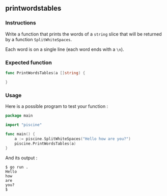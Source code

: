 ## printwordstables

### Instructions

Write a function that prints the words of a `string` slice that will be returned by a function `SplitWhiteSpaces`.

Each word is on a single line (each word ends with a `\n`).

### Expected function

```go
func PrintWordsTables(a []string) {

}
```

### Usage

Here is a possible program to test your function :

```go
package main

import "piscine"

func main() {
	a := piscine.SplitWhiteSpaces("Hello how are you?")
	piscine.PrintWordsTables(a)
}
```

And its output :

```console
$ go run .
Hello
how
are
you?
$
```
